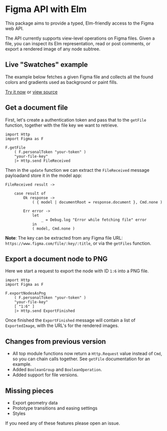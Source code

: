 # Figma API with Elm

This package aims to provide a typed, Elm-friendly access to the Figma web API.

The API currently supports view-level operations on Figma files. Given a file, you can inspect its Elm representation, read or post comments, or export a rendered image of any node subtree. 

## Live "Swatches" example

The example below fetches a given Figma file and collects all the found colors and gradients used as background or paint fills. 

[Try it now][1] or [view source][2]

## Get a document file

First, let's create a authentication token and pass that to the `getFile` function, together with the file key we want to retrieve.

    import Http
    import Figma as F 

    F.getFile
        ( F.personalToken "your-token" )
        "your-file-key"
        |> Http.send FileReceived

Then in the `update` function we can extract the `FileReceived` message payloadand store it in the model app:

    FileReceived result ->         

        case result of 
            Ok response -> 
                ( { model | documentRoot = response.document }, Cmd.none )

            Err error -> 
                let 
                    _ = Debug.log "Error while fetching file" error
                in                
                ( model, Cmd.none ) 

**Note**: The key can be extracted from any Figma file URL: `https://www.figma.com/file/:key/:title`, or via the `getFiles` function.


## Export a document node to PNG

Here we start a request to export the node with ID `1:6` into a PNG file.

    import Http
    import Figma as F 
    
    F.exportNodesAsPng 
        ( F.personalToken "your-token" ) 
        "your-file-key" 
        [ "1:6" ]
        |> Http.send ExportFinished 
        
Once finished the `ExportFinished` message will contain a list of `ExportedImage`, with the URL's for the rendered images. 

## Changes from previous version

* All top module functions now return a `Http.Request` value instead of `Cmd`, so you can chain calls together. See `getFile` documentation for an example.
* Added `BooleanGroup` and `BooleanOperation`. 
* Added support for file versions.

## Missing pieces 

* Export geometry data
* Prototype transitions and easing settings 
* Styles

If you need any of these features please open an issue.

[1]: http://lab.passiomatic.com/swatches/
[2]: https://github.com/passiomatic/elm-figma-api/tree/master/examples/swatches

